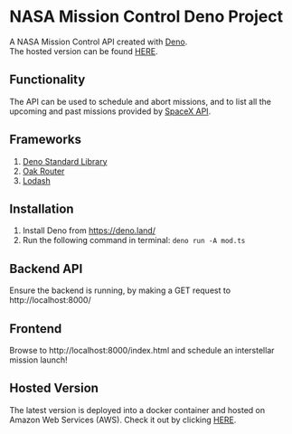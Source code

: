 # NASA Mission Control Deno Project
A NASA Mission Control API created with [Deno](https://deno.land/).<br>
The hosted version can be found [HERE](http://18.141.233.196:8000/index.html).

## Functionality
The API can be used to schedule and abort missions, and to list all the upcoming and past missions provided by [SpaceX API](https://github.com/r-spacex/SpaceX-API).

## Frameworks
1. [Deno Standard Library](https://deno.land/std)
2. [Oak Router](https://deno.land/x/oak)
3. [Lodash](https://deno.land/x/lodash)

## Installation
1. Install Deno from https://deno.land/
2. Run the following command in terminal: `deno run -A mod.ts`

## Backend API
Ensure the backend is running, by making a GET request to http://localhost:8000/

## Frontend
Browse to http://localhost:8000/index.html and schedule an interstellar mission launch!

## Hosted Version
The latest version is deployed into a docker container and hosted on Amazon Web Services (AWS). Check it out by clicking [HERE](http://18.141.233.196:8000/index.html).